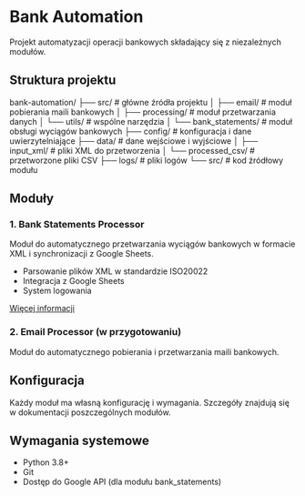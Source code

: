 # Bank Automation

Projekt automatyzacji operacji bankowych składający się z niezależnych modułów.

## Struktura projektu
bank-automation/
├── src/                      # główne źródła projektu
│   ├── email/               # moduł pobierania maili bankowych
│   ├── processing/          # moduł przetwarzania danych
│   └── utils/               # wspólne narzędzia
│
└── bank_statements/         # moduł obsługi wyciągów bankowych
    ├── config/              # konfiguracja i dane uwierzytelniające
    ├── data/               # dane wejściowe i wyjściowe
    │   ├── input_xml/      # pliki XML do przetworzenia
    │   └── processed_csv/  # przetworzone pliki CSV
    ├── logs/              # pliki logów
    └── src/               # kod źródłowy modułu

## Moduły

### 1. Bank Statements Processor
Moduł do automatycznego przetwarzania wyciągów bankowych w formacie XML i synchronizacji z Google Sheets.
- Parsowanie plików XML w standardzie ISO20022
- Integracja z Google Sheets
- System logowania

[Więcej informacji](bank_statements/README.md)

### 2. Email Processor (w przygotowaniu)
Moduł do automatycznego pobierania i przetwarzania maili bankowych.

## Konfiguracja

Każdy moduł ma własną konfigurację i wymagania. Szczegóły znajdują się w dokumentacji poszczególnych modułów.

## Wymagania systemowe
- Python 3.8+
- Git
- Dostęp do Google API (dla modułu bank_statements)